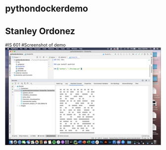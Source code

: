 # pythondockerdemo
# Stanley Ordonez 
#IS 601 
#Screenshot of demo 
![Program Screeenshot](demoscreenshot.PNG)
